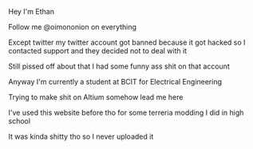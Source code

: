 Hey I'm Ethan

Follow me @oimononion on everything

Except twitter my twitter account got banned because it got hacked so I contacted support and they decided not to deal with it

Still pissed off about that I had some funny ass shit on that account

Anyway I'm currently a student at BCIT for Electrical Engineering

Trying to make shit on Altium somehow lead me here

I've used this website before tho for some terreria modding I did in high school

It was kinda shitty tho so I never uploaded it
